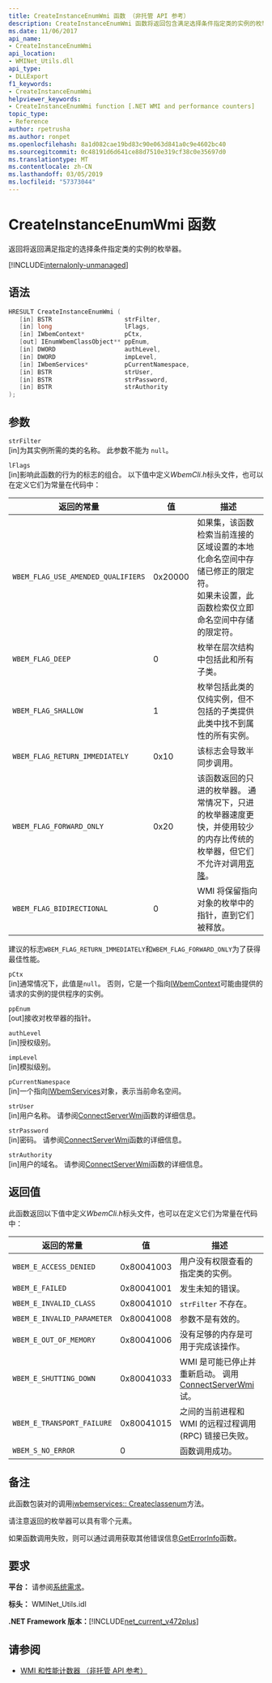 ```yaml
---
title: CreateInstanceEnumWmi 函数 （非托管 API 参考）
description: CreateInstanceEnumWmi 函数将返回包含满足选择条件指定类的实例的枚举器。
ms.date: 11/06/2017
api_name:
- CreateInstanceEnumWmi
api_location:
- WMINet_Utils.dll
api_type:
- DLLExport
f1_keywords:
- CreateInstanceEnumWmi
helpviewer_keywords:
- CreateInstanceEnumWmi function [.NET WMI and performance counters]
topic_type:
- Reference
author: rpetrusha
ms.author: ronpet
ms.openlocfilehash: 8a1d082cae19bd83c90e063d841a0c9e4602bc40
ms.sourcegitcommit: 0c48191d6d641ce88d7510e319cf38c0e35697d0
ms.translationtype: MT
ms.contentlocale: zh-CN
ms.lasthandoff: 03/05/2019
ms.locfileid: "57373044"
---
```

# <a name="createinstanceenumwmi-function"></a>CreateInstanceEnumWmi 函数

返回将返回满足指定的选择条件指定类的实例的枚举器。

[!INCLUDE[internalonly-unmanaged](../../../../includes/internalonly-unmanaged.md)]

## <a name="syntax"></a>语法

```cpp
HRESULT CreateInstanceEnumWmi (
   [in] BSTR                    strFilter,
   [in] long                    lFlags,
   [in] IWbemContext*           pCtx,
   [out] IEnumWbemClassObject** ppEnum,
   [in] DWORD                   authLevel,
   [in] DWORD                   impLevel,
   [in] IWbemServices*          pCurrentNamespace,
   [in] BSTR                    strUser,
   [in] BSTR                    strPassword,
   [in] BSTR                    strAuthority
);
```

## <a name="parameters"></a>参数

`strFilter`\
[in]为其实例所需的类的名称。 此参数不能为 `null`。

`lFlags`\
[in]影响此函数的行为的标志的组合。 以下值中定义*WbemCli.h*标头文件，也可以在定义它们为常量在代码中：

|返回的常量  |值  |描述  |
|---------|---------|---------|
| `WBEM_FLAG_USE_AMENDED_QUALIFIERS` | 0x20000 | 如果集，该函数检索当前连接的区域设置的本地化命名空间中存储已修正的限定符。 <br/> 如果未设置，此函数检索仅立即命名空间中存储的限定符。 |
| `WBEM_FLAG_DEEP` | 0 | 枚举在层次结构中包括此和所有子类。 |
| `WBEM_FLAG_SHALLOW` | 1 | 枚举包括此类的仅纯实例，但不包括的子类提供此类中找不到属性的所有实例。 |
| `WBEM_FLAG_RETURN_IMMEDIATELY` | 0x10 | 该标志会导致半同步调用。 |
| `WBEM_FLAG_FORWARD_ONLY` | 0x20 | 该函数返回的只进的枚举器。 通常情况下，只进的枚举器速度更快，并使用较少的内存比传统的枚举器，但它们不允许对调用[克隆](clone.md)。 |
| `WBEM_FLAG_BIDIRECTIONAL` | 0 | WMI 将保留指向对象的枚举中的指针，直到它们被释放。 |

建议的标志`WBEM_FLAG_RETURN_IMMEDIATELY`和`WBEM_FLAG_FORWARD_ONLY`为了获得最佳性能。

`pCtx`\
[in]通常情况下，此值是`null`。 否则，它是一个指向[IWbemContext](/windows/desktop/api/wbemcli/nn-wbemcli-iwbemcontext)可能由提供的请求的实例的提供程序的实例。

`ppEnum`\
[out]接收对枚举器的指针。

`authLevel`\
[in]授权级别。

`impLevel`\
[in]模拟级别。

`pCurrentNamespace`\
[in]一个指向[IWbemServices](/windows/desktop/api/wbemcli/nn-wbemcli-iwbemservices)对象，表示当前命名空间。

`strUser`\
[in]用户名称。 请参阅[ConnectServerWmi](connectserverwmi.md)函数的详细信息。

`strPassword`\
[in]密码。 请参阅[ConnectServerWmi](connectserverwmi.md)函数的详细信息。

`strAuthority`\
[in]用户的域名。 请参阅[ConnectServerWmi](connectserverwmi.md)函数的详细信息。

## <a name="return-value"></a>返回值

此函数返回以下值中定义*WbemCli.h*标头文件，也可以在定义它们为常量在代码中：

|返回的常量  |值  |描述  |
|---------|---------|---------|
| `WBEM_E_ACCESS_DENIED` | 0x80041003 | 用户没有权限查看的指定类的实例。 |
| `WBEM_E_FAILED` | 0x80041001 | 发生未知的错误。 |
| `WBEM_E_INVALID_CLASS` | 0x80041010 | `strFilter` 不存在。 |
| `WBEM_E_INVALID_PARAMETER` | 0x80041008 | 参数不是有效的。 |
| `WBEM_E_OUT_OF_MEMORY` | 0x80041006 | 没有足够的内存是可用于完成该操作。 |
| `WBEM_E_SHUTTING_DOWN` | 0x80041033 | WMI 是可能已停止并重新启动。 调用[ConnectServerWmi](connectserverwmi.md)试。 |
| `WBEM_E_TRANSPORT_FAILURE` | 0x80041015 | 之间的当前进程和 WMI 的远程过程调用 (RPC) 链接已失败。 |
|`WBEM_S_NO_ERROR` | 0 | 函数调用成功。  |

## <a name="remarks"></a>备注

此函数包装对的调用[iwbemservices:: Createclassenum](/windows/desktop/api/wbemcli/nf-wbemcli-iwbemservices-createinstanceenum)方法。

请注意返回的枚举器可以具有零个元素。

如果函数调用失败，则可以通过调用获取其他错误信息[GetErrorInfo](geterrorinfo.md)函数。

## <a name="requirements"></a>要求

**平台：** 请参阅[系统需求](../../../../docs/framework/get-started/system-requirements.md)。

**标头：** WMINet_Utils.idl

**.NET Framework 版本：**[!INCLUDE[net_current_v472plus](../../../../includes/net-current-v472plus.md)]

## <a name="see-also"></a>请参阅

- [WMI 和性能计数器 （非托管 API 参考）](index.md)